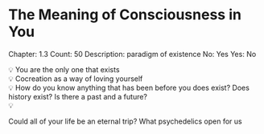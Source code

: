 # The Meaning of Consciousness in You

Chapter: 1.3
Count: 50
Description: paradigm of existence
No: Yes
Yes: No

<aside>
💡 You are the only one that exists

</aside>

<aside>
💡 Cocreation as a way of loving yourself

</aside>

<aside>
💡 How do you know anything that has been before you does exist? Does history exist? Is there a past and a future?

</aside>

<aside>
💡

Could all of your life be an eternal trip? What psychedelics open for us

</aside>